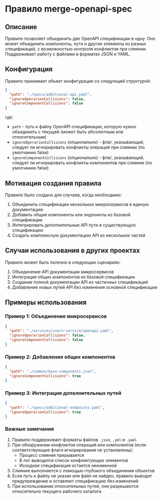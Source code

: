 # Правило merge-openapi-spec

## Описание
Правило позволяет объединить две OpenAPI спецификации в одну. Оно может объединить компоненты, пути и другие элементы из разных спецификаций, с возможностью контроля конфликтов при слиянии. Поддерживает работу с файлами в форматах JSON и YAML.

## Конфигурация
Правило принимает объект конфигурации со следующей структурой:

```json
{
  "path": "./specs/additional-api.yaml",
  "ignoreOperarionCollisions": false,
  "ignoreComponentCollisions": false
}
```

где:
- `path` - путь к файлу OpenAPI спецификации, которую нужно объединить с текущей (может быть абсолютным или относительным)
- `ignoreOperarionCollisions` (опционально) - флаг, указывающий, следует ли игнорировать конфликты операций при слиянии (по умолчанию false)
- `ignoreComponentCollisions` (опционально) - флаг, указывающий, следует ли игнорировать конфликты компонентов при слиянии (по умолчанию false)

## Мотивация создания правила
Правило было создано для случаев, когда необходимо:
1. Объединить спецификации нескольких микросервисов в единую документацию
2. Добавить общие компоненты или эндпоинты из базовой спецификации
3. Интегрировать дополнительные API пути в существующую спецификацию
4. Создать комплексную документацию API из нескольких частей

## Случаи использования в других проектах
Правило может быть полезно в следующих сценариях:

1. Объединение API документации микросервисов
2. Интеграция общих компонентов из базовой спецификации
3. Создание полной документации API из частичных спецификаций
4. Добавление новых путей API без изменения основной спецификации

## Примеры использования

### Пример 1: Объединение микросервисов
```json
{
  "path": "./services/users-service/openapi.yaml",
  "ignoreOperarionCollisions": false,
  "ignoreComponentCollisions": false
}
```

### Пример 2: Добавление общих компонентов
```json
{
  "path": "./common/base-components.json",
  "ignoreComponentCollisions": true
}
```

### Пример 3: Интеграция дополнительных путей
```json
{
  "path": "./specs/additional-endpoints.yaml",
  "ignoreOperarionCollisions": true
}
```

### Важные замечания
1. Правило поддерживает форматы файлов `.json`, `.yml` и `.yaml`
2. При обнаружении конфликтов операций или компонентов (если соответствующие флаги игнорирования не установлены):
   - Процесс слияния прерывается
   - В лог выводится список конфликтующих элементов
   - Исходная спецификация остается неизменной
3. Слияние выполняется с помощью глубокого объединения объектов
4. Если путь к файлу не указан или файл не найден, правило выводит предупреждение и оставляет спецификацию без изменений
5. При использовании относительных путей, они разрешаются относительно текущего рабочего каталога 